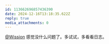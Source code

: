 ```yaml
---
id: 113662696857436390
date: 2024-12-16T13:18:35.622Z
reply: true
media_attachments: 0
---
```


[@Wission](https://md.jeoqm-77.top/@Wission) 感觉没什么问题了。多试试，多看看日志。

